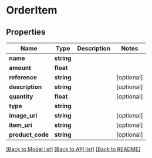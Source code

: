 # OrderItem

## Properties
Name | Type | Description | Notes
------------ | ------------- | ------------- | -------------
**name** | **string** |  | 
**amount** | **float** |  | 
**reference** | **string** |  | [optional] 
**description** | **string** |  | [optional] 
**quantity** | **float** |  | [optional] 
**type** | **string** |  | 
**image_uri** | **string** |  | [optional] 
**item_uri** | **string** |  | [optional] 
**product_code** | **string** |  | [optional] 

[[Back to Model list]](../README.md#documentation-for-models) [[Back to API list]](../README.md#documentation-for-api-endpoints) [[Back to README]](../README.md)


